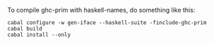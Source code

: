 To compile ghc-prim with haskell-names, do something like this:

    cabal configure -w gen-iface --haskell-suite -finclude-ghc-prim
    cabal build
    cabal install --only
